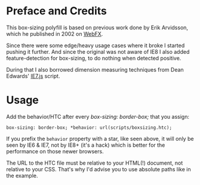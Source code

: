 # Preface and Credits

This box-sizing polyfill is based on previous work done by Erik Arvidsson, which he published in 2002 on [WebFX](http://webfx.eae.net/dhtml/boxsizing/boxsizing.html).

Since there were some edge/heavy usage cases where it broke I started pushing it further. And since the original was not aware of IE8 I also added feature-detection for box-sizing, to do nothing when detected positive.

During that I also borrowed dimension measuring techniques from Dean Edwards' [IE7.js](http://code.google.com/p/ie7-js/) script.

# Usage

Add the behavior/HTC after every *box-sizing: border-box;* that you assign:

`box-sizing: border-box;
*behavior: url(scripts/boxsizing.htc);`

If you prefix the `behavior` property with a star, like seen above, it will only be seen by IE6 & IE7, not by IE8+ (it's a hack) which is better for the performance on those newer browsers.

The URL to the HTC file must be relative to your HTML(!) document, not relative to your CSS.
That's why I'd advise you to use absolute paths like in the example.
